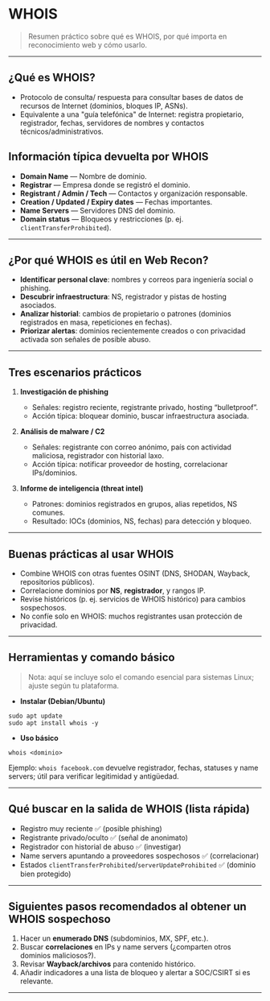 # WHOIS 

> Resumen práctico sobre qué es WHOIS, por qué importa en reconocimiento web y cómo usarlo.

---

## ¿Qué es WHOIS?

* Protocolo de consulta/ respuesta para consultar bases de datos de recursos de Internet (dominios, bloques IP, ASNs).
* Equivalente a una "guía telefónica" de Internet: registra propietario, registrador, fechas, servidores de nombres y contactos técnicos/administrativos.

## Información típica devuelta por WHOIS

* **Domain Name** — Nombre de dominio.
* **Registrar** — Empresa donde se registró el dominio.
* **Registrant / Admin / Tech** — Contactos y organización responsable.
* **Creation / Updated / Expiry dates** — Fechas importantes.
* **Name Servers** — Servidores DNS del dominio.
* **Domain status** — Bloqueos y restricciones (p. ej. `clientTransferProhibited`).

---

## ¿Por qué WHOIS es útil en Web Recon?

* **Identificar personal clave**: nombres y correos para ingeniería social o phishing.
* **Descubrir infraestructura**: NS, registrador y pistas de hosting asociados.
* **Analizar historial**: cambios de propietario o patrones (dominios registrados en masa, repeticiones en fechas).
* **Priorizar alertas**: dominios recientemente creados o con privacidad activada son señales de posible abuso.

---

## Tres escenarios prácticos

1. **Investigación de phishing**

   * Señales: registro reciente, registrante privado, hosting “bulletproof”.
   * Acción típica: bloquear dominio, buscar infraestructura asociada.

2. **Análisis de malware / C2**

   * Señales: registrante con correo anónimo, país con actividad maliciosa, registrador con historial laxo.
   * Acción típica: notificar proveedor de hosting, correlacionar IPs/dominios.

3. **Informe de inteligencia (threat intel)**

   * Patrones: dominios registrados en grupos, alias repetidos, NS comunes.
   * Resultado: IOCs (dominios, NS, fechas) para detección y bloqueo.

---

## Buenas prácticas al usar WHOIS

* Combine WHOIS con otras fuentes OSINT (DNS, SHODAN, Wayback, repositorios públicos).
* Correlacione dominios por **NS**, **registrador**, y rangos IP.
* Revise históricos (p. ej. servicios de WHOIS histórico) para cambios sospechosos.
* No confíe solo en WHOIS: muchos registrantes usan protección de privacidad.

---

## Herramientas y comando básico

> Nota: aquí se incluye solo el comando esencial para sistemas Linux; ajuste según tu plataforma.

* **Instalar (Debian/Ubuntu)**

```
sudo apt update
sudo apt install whois -y
```

* **Uso básico**

```
whois <dominio>
```

Ejemplo: `whois facebook.com` devuelve registrador, fechas, statuses y name servers; útil para verificar legitimidad y antigüedad.

---

## Qué buscar en la salida de WHOIS (lista rápida)

* Registro muy reciente ✅️ (posible phishing)
* Registrante privado/oculto ✅️ (señal de anonimato)
* Registrador con historial de abuso ✅️ (investigar)
* Name servers apuntando a proveedores sospechosos ✅️ (correlacionar)
* Estados `clientTransferProhibited`/`serverUpdateProhibited` ✅️ (dominio bien protegido)

---

## Siguientes pasos recomendados al obtener un WHOIS sospechoso

1. Hacer un **enumerado DNS** (subdominios, MX, SPF, etc.).
2. Buscar **correlaciones** en IPs y name servers (¿comparten otros dominios maliciosos?).
3. Revisar **Wayback/archivos** para contenido histórico.
4. Añadir indicadores a una lista de bloqueo y alertar a SOC/CSIRT si es relevante.

---

